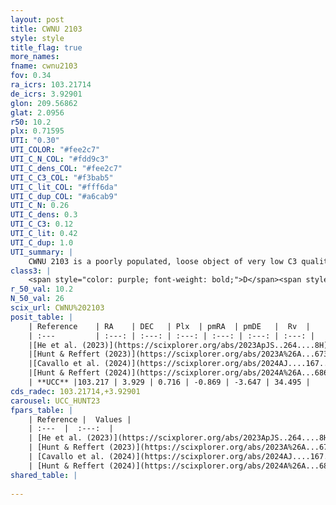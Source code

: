 ```yaml
---
layout: post
title: CWNU 2103
style: style
title_flag: true
more_names: 
fname: cwnu2103
fov: 0.34
ra_icrs: 103.21714
de_icrs: 3.92901
glon: 209.56862
glat: 2.0956
r50: 10.2
plx: 0.71595
UTI: "0.30"
UTI_COLOR: "#fee2c7"
UTI_C_N_COL: "#fdd9c3"
UTI_C_dens_COL: "#fee2c7"
UTI_C_C3_COL: "#f3bab5"
UTI_C_lit_COL: "#fff6da"
UTI_C_dup_COL: "#a6cab9"
UTI_C_N: 0.26
UTI_C_dens: 0.3
UTI_C_C3: 0.12
UTI_C_lit: 0.42
UTI_C_dup: 1.0
UTI_summary: |
    CWNU 2103 is a poorly populated, loose object of very low C3 quality. It was recently reported in the literature.
class3: |
    <span style="color: purple; font-weight: bold;">D</span><span style="color: red; font-weight: bold;">C</span>
r_50_val: 10.2
N_50_val: 26
scix_url: CWNU%202103
posit_table: |
    | Reference    | RA    | DEC   | Plx  | pmRA  | pmDE   |  Rv  |
    | :---         | :---: | :---: | :---: | :---: | :---: | :---: |
    |[He et al. (2023)](https://scixplorer.org/abs/2023ApJS..264....8H) | 103.188 | 3.971 | 0.727 | -0.865 | -3.634 | -- |
    |[Hunt & Reffert (2023)](https://scixplorer.org/abs/2023A%26A...673A.114H) | 103.2 | 3.949 | 0.692 | -0.863 | -3.634 | 37.573 |
    |[Cavallo et al. (2024)](https://scixplorer.org/abs/2024AJ....167...12C) | 103.299 | 3.803 | 0.696 | -- | -- | -- |
    |[Hunt & Reffert (2024)](https://scixplorer.org/abs/2024A%26A...686A..42H) | 103.2 | 3.949 | 0.692 | -0.863 | -3.634 | 37.573 |
    | **UCC** |103.217 | 3.929 | 0.716 | -0.869 | -3.647 | 34.495 | 
cds_radec: 103.21714,+3.92901
carousel: UCC_HUNT23
fpars_table: |
    | Reference |  Values |
    | :---  |  :---:  |
    | [He et al. (2023)](https://scixplorer.org/abs/2023ApJS..264....8H) | `A0=2.1, m-M=10.7, logAge=7.6` |
    | [Hunt & Reffert (2023)](https://scixplorer.org/abs/2023A%26A...673A.114H) | `AV50=1.144, diffAV50=2.242, MOD50=10.626, logAge50=8.326` |
    | [Cavallo et al. (2024)](https://scixplorer.org/abs/2024AJ....167...12C) | `AV50=1.43, dMod50=10.83, logAge50=8.11, [Fe/H]50=0.07` |
    | [Hunt & Reffert (2024)](https://scixplorer.org/abs/2024A%26A...686A..42H) | `MassJ=94.9741` |
shared_table: |
    
---
```

